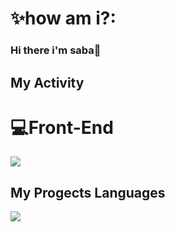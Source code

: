 # ✨how am i?:
### Hi there i'm saba🤞
## My Activity
# 💻Front-End
<img src="https://github-readme-stats.vercel.app/api?username=sabaf222&show_icons=true&theme=radical"/>

## My Progects Languages
 <img src="https://github-readme-stats.vercel.app/api/top-langs/?username=sabaf222"/>
